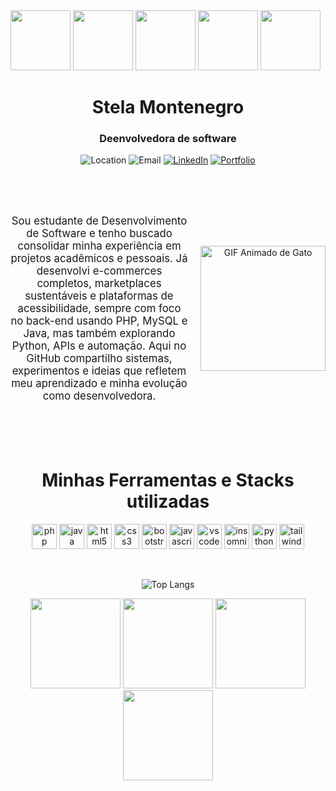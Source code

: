 <div style="diplay:flex; justify-content:space-around; width: 100vw">
 <img src="https://i.pinimg.com/originals/22/89/f2/2289f2d12ec3671717ae25b6a33b3aeb.gif" style="width: 10vw; ">
  <img src="https://i.pinimg.com/originals/22/89/f2/2289f2d12ec3671717ae25b6a33b3aeb.gif" style="width: 10vw;">
  <img src="https://i.pinimg.com/originals/22/89/f2/2289f2d12ec3671717ae25b6a33b3aeb.gif" style="width: 10vw;">
  <img src="https://i.pinimg.com/originals/22/89/f2/2289f2d12ec3671717ae25b6a33b3aeb.gif" style="width: 10vw;"> 
  <img src="https://i.pinimg.com/originals/22/89/f2/2289f2d12ec3671717ae25b6a33b3aeb.gif" style="width: 10vw;">
</div>
<h1 align="center">Stela Montenegro</h1> <h3 align="center" >Deenvolvedora de software</h3>
<div align="center">


![Location](https://img.shields.io/badge/Location-São%20Paulo%2C%20Brasil-00B5A1?style=for-the-badge&logo=location-arrow&logoColor=white&color=00B5A1)
![Email](https://img.shields.io/badge/Email-stelamontenegro37%40gmail.com-00B5A1?style=for-the-badge&logo=gmail&logoColor=white&color=00B5A1)
[![LinkedIn](https://img.shields.io/badge/LinkedIn-Stela%20Montenegro-00B5A1?style=for-the-badge&logo=linkedin&logoColor=white&color=00B5A1)](https://www.linkedin.com/in/stelasm/)
[![Portfolio](https://img.shields.io/badge/Portfolio-stela--sm.github.io%2Fportifolio-00B5A1?style=for-the-badge&logo=github&logoColor=white&color=00B5A1)](https://stela-sm.github.io/portifolio/)

<br><br>
<div style="display: flex; align-items: center; justify-content: flex-start; width: 100%;">

  <p style="margin-right: 20px; font-size: 1.2em;">
   Sou estudante de Desenvolvimento de Software e tenho buscado consolidar minha experiência em projetos acadêmicos e pessoais. Já desenvolvi e-commerces completos, marketplaces sustentáveis e plataformas de acessibilidade, sempre com foco no back-end usando PHP, MySQL e Java, mas também explorando Python, APIs e automação. Aqui no GitHub compartilho sistemas, experimentos e ideias que refletem meu aprendizado e minha evolução como desenvolvedora.
  </p>

  <img src="https://i.pinimg.com/originals/91/2b/1b/912b1bf673be63c2d5bbb1a2c4b8dfa3.gif" alt="GIF Animado de Gato" width="200px" height="auto" style="border: none; outline: none;" />

</div>
<br>
<br>
<br>

  <h1 align="center" style="margin-top:40px">Minhas Ferramentas e Stacks utilizadas</h1>

<p align="center">

  <img src="https://cdn.jsdelivr.net/gh/devicons/devicon/icons/php/php-original.svg" alt="php" width="40" height="40"/>

  <img src="https://cdn.jsdelivr.net/gh/devicons/devicon/icons/java/java-original.svg" alt="java" width="40" height="40"/>

  <img src="https://cdn.jsdelivr.net/gh/devicons/devicon/icons/html5/html5-original.svg" alt="html5" width="40" height="40"/>

  <img src="https://cdn.jsdelivr.net/gh/devicons/devicon/icons/css3/css3-original.svg" alt="css3" width="40" height="40"/>

  <img src="https://cdn.jsdelivr.net/gh/devicons/devicon/icons/bootstrap/bootstrap-original.svg" alt="bootstrap" width="40" height="40"/>

  <img src="https://cdn.jsdelivr.net/gh/devicons/devicon/icons/javascript/javascript-original.svg" alt="javascript" width="40" height="40"/>

  <img src="https://cdn.jsdelivr.net/gh/devicons/devicon/icons/vscode/vscode-original.svg" alt="vscode" width="40" height="40"/>

  <img src="https://cdn.jsdelivr.net/gh/devicons/devicon/icons/insomnia/insomnia-original.svg" alt="insomnia" width="40" height="40"/>

  <img src="https://cdn.jsdelivr.net/gh/devicons/devicon/icons/python/python-original.svg" alt="python" width="40" height="40"/>

  <img src="https://cdn.jsdelivr.net/gh/devicons/devicon/icons/tailwindcss/tailwindcss-original.svg" alt="tailwindcss" width="40" height="40"/>
</p>

<br>

![Top Langs](https://github-readme-stats.vercel.app/api/top-langs/?username=stela-sm&layout=compact&theme=merko)



<img src="https://i.pinimg.com/originals/6a/66/24/6a6624d2a3929ad37419214b02a7640d.gif" style="width: 15vw; height: auto; border: none; outline: none;">
<img src="https://i.pinimg.com/originals/6a/66/24/6a6624d2a3929ad37419214b02a7640d.gif" style="width: 15vw; height: auto; border: none; outline: none;">
<img src="https://i.pinimg.com/originals/6a/66/24/6a6624d2a3929ad37419214b02a7640d.gif" style="width: 15vw; height: auto; border: none; outline: none;">
<img src="https://i.pinimg.com/originals/6a/66/24/6a6624d2a3929ad37419214b02a7640d.gif" style="width: 15vw; height: auto; border: none; outline: none;">
